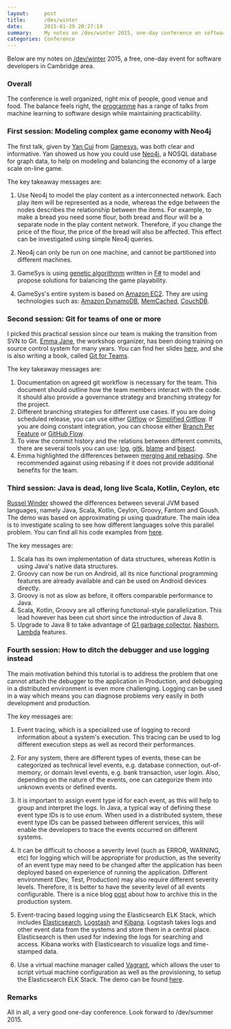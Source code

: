 ```yaml
---
layout:     post
title:      /dev/winter
date:       2015-01-29 20:27:19
summary:    My notes on /dev/winter 2015, one-day conference on software development at Cambridge.
categories: Conference
---
```


Below are my notes on [/dev/winter][1] 2015, a free, one-day event for software developers in Cambridge area.

### Overall

The conference is well organized, right mix of people, good venue and food. The balance feels right, the [programme][2] has a range of talks from machine learning to software design while maintaining practicability.

### First session: Modeling complex game economy with Neo4j

The first talk, given by [Yan Cui][3] from [Gamesys][4], was both clear and informative. Yan showed us how you could use [Neo4j][5], a NOSQL database for graph data, to help on modeling and balancing the economy of a large scale on-line game. 

The key takeaway messages are:

1. Use Neo4j to model the play content as a interconnected network. Each play item will be represented as a node, whereas the edge between the nodes describes the relationship between the items. For example, to make a bread you need some flour, both bread and flour will be a separate node in the play content network. Therefore, if you change the price of the flour, the price of the bread will also be affected. This effect can be investigated using simple Neo4j queries. 

2. Neo4j can only be run on one machine, and cannot be partitioned into different machines.

3. GameSys is using [genetic algorithmm][6] written in [F#][8] to model and propose solutions for balancing the game playability. 

4. GameSys's entire system is based on [Amazon EC2][7]. They are using technologies such as: [Amazon DynamoDB][9], [MemCached][10], [CouchDB][11].  


### Second session: Git for teams of one or more

I picked this practical session since our team is making the transition from SVN to Git. [Emma Jane][12], the workshop organizer, has been doing training on source control system for many years. You can find her slides [here][13], and she is also writing a book, called [Git for Teams][14].

The key takeaway messages are:

1. Documentation on agreed git workflow is necessary for the team. This document should outline how the team members interact with the code. It should also provide a governance strategy and branching strategy for the project.
2. Different branching strategies for different use cases. If you are doing scheduled release, you can use either [Gitflow][15] or [Simplified Gitflow][16]. If you are doing constant integration, you can choose either [Branch Per Feature][17] or [GitHub Flow][18].
3. To view the commit history and the relations between different commits, there are several tools you can use: [log][19], [gitk][20], [blame][21] and [bisect][22]. 
4. Emma highlighted the differences between [merging and rebasing][23]. She recommended against using rebasing if it does not provide additional benefits for the team.  

### Third session: Java is dead, long live Scala, Kotlin, Ceylon, etc

[Russel Winder][24] showed the differences between several JVM based languages, namely Java, Scala, Kotlin, Ceylon, Groovy, Fantom and Goush. The demo was based on approximating pi using quadrature. The main idea is to investigate scaling to see how different languages solve this parallel problem. You can find all his code examples from [here][25].

The key messages are:

1. Scala has its own implementation of data structures, whereas Kotlin is using Java's native data structures. 
2. Groovy can now be run on Android, all its nice functional programming features are already available and can be used on Android devices directly. 
3. Groovy is not as slow as before, it offers comparable performance to Java.
4. Scala, Kotlin, Groovy are all offering functional-style parallelization. This lead however has been cut short since the introduction of Java 8. 
5. Upgrade to Java 8 to take advantage of [G1 garbage collector][26], [Nashorn][27], [Lambda][28] features. 

### Fourth session: How to ditch the debugger and use logging instead

The main motivation behind this tutorial is to address the problem that one cannot attach the debugger to the application in Production, and debugging in a distributed environment is even more challenging. Logging can be used in a way which means you can diagnose problems very easily in both development and production.

The key messages are:

1. Event tracing, which is a specialized use of logging to record information about a system's execution. This tracing can be used to log different execution steps as well as record their performances. 

2. For any system, there are different types of events, these can be categorized as technical level events, e.g. database connection, out-of-memory, or domain level events, e.g. bank transaction, user login. Also, depending on the nature of the events, one can categorize them into unknown events or defined events. 

3. It is important to assign event type id for each event, as this will help to group and interpret the logs. In Java, a typical way of defining these event type IDs is to use *enum*. When used in a distributed system, these event type IDs can be passed between different services, this will enable the developers to trace the events occurred on different systems. 

4. It can be difficult to choose a severity level (such as ERROR, WARNING, etc) for logging which will be appropriate for production, as the severity of an event type may need to be changed after the application has been deployed based on experience of running the application. Different environment (Dev, Test, Production) may also require different severity levels. Therefore, it is better to have the severity level of all events configurable. There is a nice blog [post][30] about how to archive this in the production system.

5. Event-tracing based logging using the Elasticsearch ELK Stack, which includes [Elasticsearch][31], [Logstash][32] and [Kibana][33]. Logstash takes logs and other event data from the systems and store them in a central place. Elasticsearch is then used for indexing the logs for searching and access. Kibana works with Elasticsearch to visualize logs and time-stamped data. 

6. Use a virtual machine manager called [Vagrant][34], which allows the user to script virtual machine configuration as well as the provisioning, to setup the Elasticsearch ELK Stack. The demo can be found [here][35].

### Remarks
All in all, a very good one-day conference. Look forward to /dev/summer 2015. 


[1]: http://devcycles.net/2015/winter/ "dev winter"
[2]: http://devcycles.net/2015/winter/programme/ "dev winter programme"
[3]: http://theburningmonk.com/
[4]: http://www.gamesyscorporate.com/
[5]: http://neo4j.com/
[6]: http://en.wikipedia.org/wiki/Genetic_algorithm
[7]: http://aws.amazon.com/ec2/
[8]: http://fsharp.org/
[9]: http://aws.amazon.com/dynamodb/
[10]: http://memcached.org/
[11]: http://couchdb.apache.org/
[12]: https://twitter.com/emmajanehw
[13]: http://gitforteams.com/workshops/devwinter
[14]: http://gitforteams.com/resources/offsite.html
[15]: http://nvie.com/posts/a-successful-git-branching-model/
[16]: http://drewfradette.ca/a-simpler-successful-git-branching-model/
[17]: https://www.acquia.com/blog/pragmatic-guide-branch-feature-git-branching-strategy
[18]: http://scottchacon.com/2011/08/31/github-flow.html
[19]: http://git-scm.com/docs/git-log
[20]: http://git-scm.com/docs/gitk
[21]: http://git-scm.com/docs/git-blame
[22]: http://git-scm.com/docs/git-bisect
[23]: http://stackoverflow.com/questions/16666089/whats-the-difference-between-git-merge-and-git-rebase
[24]: http://www.russel.org.uk/
[25]: https://github.com/russel/Pi_Quadrature
[26]: http://www.oracle.com/technetwork/tutorials/tutorials-1876574.html
[27]: http://www.oracle.com/technetwork/articles/java/jf14-nashorn-2126515.html
[28]: http://docs.oracle.com/javase/tutorial/java/javaOO/lambdaexpressions.html
[29]: http://martinfowler.com/articles/microservices.html
[30]: http://blog.matthewskelton.net/2012/12/05/tune-logging-levels-in-production-without-recompiling-code/
[31]: http://www.elasticsearch.org/overview/elasticsearch
[32]: http://www.elasticsearch.org/overview/logstash
[33]: http://www.elasticsearch.org/overview/kibana
[34]: https://www.vagrantup.com/
[35]: https://github.com/SkeltonThatcher/velk-demo
